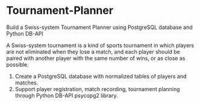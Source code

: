 # Tournament-Planner
Build a Swiss-system Tournament Planner using PostgreSQL database and Python DB-API

A Swiss-system tournament is a kind of sports tournament in which players are not eliminated when they lose a match, and each player should be paired with another player with the same number of wins, or as close as possible.

1) Create a PostgreSQL database with normalized tables of players and matches.
2) Support player registration, match recording, tournament planning through Python DB-API psycopg2 library.
